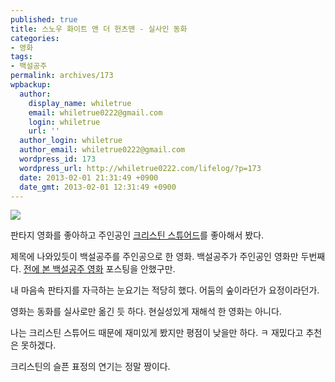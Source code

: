 ```yaml
---
published: true
title: 스노우 화이트 앤 더 헌츠맨 - 실사인 동화
categories:
- 영화
tags:
- 백설공주
permalink: archives/173
wpbackup:
  author:
    display_name: whiletrue
    email: whiletrue0222@gmail.com
    login: whiletrue
    url: ''
  author_login: whiletrue
  author_email: whiletrue0222@gmail.com
  wordpress_id: 173
  wordpress_url: http://whiletrue0222.com/lifelog/?p=173
  date: 2013-02-01 21:31:49 +0900
  date_gmt: 2013-02-01 12:31:49 +0900
---
```


![](https://lh5.googleusercontent.com/-9k5PDv9iYAA/UQuwEnjHM2I/AAAAAAAAD6A/n7ytL7cbWws/s640/Snow%2520White%2520and%2520the%2520Huntsman.jpg)

판타지 영화를 좋아하고 주인공인 [크리스틴 스튜어드](http://movie.daum.net/movieperson/Summary.do?personId=19349)를 좋아해서 봤다.

제목에 나와있듯이 백설공주를 주인공으로 한 영화.
백설공주가 주인공인 영화만 두번째다.
[전에 본 백설공주 영화](http://movie.daum.net/moviedetail/moviedetailMain.do?movieId=64148) 포스팅을 안했구만.

내 마음속 판타지를 자극하는 눈요기는 적당히 했다.
어둠의 숲이라던가 요정이라던가.

영화는 동화를 실사로만 옮긴 듯 하다.
현실성있게 재해석 한 영화는 아니다.

나는 크리스틴 스튜어드 때문에 재미있게 봤지만 평점이 낮을만 하다. ㅋ
재밌다고 추천은 못하겠다.

크리스틴의 슬픈 표정의 연기는 정말 짱이다.
